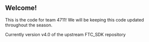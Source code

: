 ## Welcome!

This is the code for team 4711! We will be keeping this code updated throughout the season.

Currently version v4.0 of the upstream FTC_SDK repository